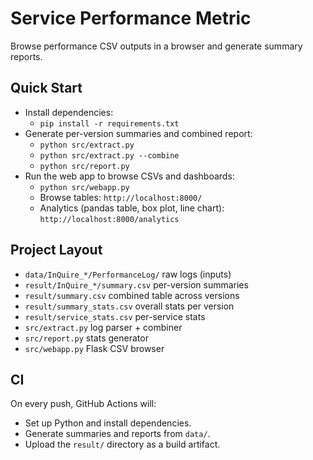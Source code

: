 # Service Performance Metric

Browse performance CSV outputs in a browser and generate summary reports.

## Quick Start

- Install dependencies:
  - `pip install -r requirements.txt`
- Generate per-version summaries and combined report:
  - `python src/extract.py`
  - `python src/extract.py --combine`
  - `python src/report.py`
- Run the web app to browse CSVs and dashboards:
  - `python src/webapp.py`
  - Browse tables: `http://localhost:8000/`
  - Analytics (pandas table, box plot, line chart): `http://localhost:8000/analytics`

## Project Layout

- `data/InQuire_*/PerformanceLog/` raw logs (inputs)
- `result/InQuire_*/summary.csv` per-version summaries
- `result/summary.csv` combined table across versions
- `result/summary_stats.csv` overall stats per version
- `result/service_stats.csv` per-service stats
- `src/extract.py` log parser + combiner
- `src/report.py` stats generator
- `src/webapp.py` Flask CSV browser

## CI

On every push, GitHub Actions will:
- Set up Python and install dependencies.
- Generate summaries and reports from `data/`.
- Upload the `result/` directory as a build artifact.
